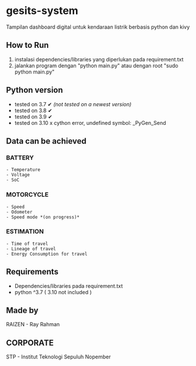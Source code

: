 # gesits-system
Tampilan dashboard digital untuk kendaraan listrik berbasis python dan kivy

## How to Run
1. instalasi dependencies/libraries yang diperlukan pada requirement.txt
2. jalankan program dengan "python main.py" atau dengan root "sudo python main.py"

## Python version
- tested on 3.7 ✔ *(not tested on a newest version)*
- tested on 3.8 ✔
- tested on 3.9 ✔
- tested on 3.10 x cython error, undefined symbol: _PyGen_Send

## Data can be achieved
### BATTERY
	- Temperature
	- Voltage
	- SoC
	
### MOTORCYCLE
	- Speed
	- Odometer
	- Speed mode *(on progress)*

### ESTIMATION
	- Time of travel
	- Lineage of travel
	- Energy Consumption for travel
	

## Requirements
- Dependencies/libraries pada requirement.txt
- python ^3.7 ( 3.10 not included )


## Made by
RAIZEN - Ray Rahman

## CORPORATE
STP - Institut Teknologi Sepuluh Nopember
